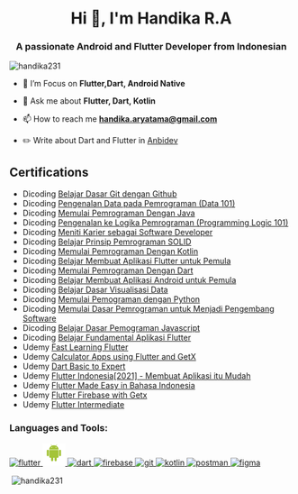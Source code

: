 <h1 align="center">Hi 👋, I'm Handika R.A</h1>
<h3 align="center">A passionate Android and Flutter Developer from Indonesian</h3>

<p align="left"> <img src="https://komarev.com/ghpvc/?username=handika231&label=Profile%20views&color=0e75b6&style=flat" alt="handika231" /> </p>

- 🌱 I’m Focus on **Flutter,Dart, Android Native**

- 💬 Ask me about **Flutter, Dart, Kotlin**

- 📫 How to reach me **handika.aryatama@gmail.com**

- ✏️ Write about Dart and Flutter in [Anbidev](https://www.anbidev.com/)

## Certifications
- Dicoding [Belajar Dasar Git dengan Github](https://www.dicoding.com/certificates/ERZRMDR82PYV)
- Dicoding [Pengenalan Data pada Pemrograman (Data 101)](https://www.dicoding.com/certificates/0LZ01NR80P65)
- Dicoding [Memulai Pemrograman Dengan Java](https://www.dicoding.com/certificates/NVP7KWDW4ZR0)
- Dicoding [Pengenalan ke Logika Pemrograman (Programming Logic 101)](https://www.dicoding.com/certificates/0LZ01JN0NP65)
- Dicoding [Meniti Karier sebagai Software Developer](https://www.dicoding.com/certificates/72ZDOMDDLXYW)
- Dicoding [Belajar Prinsip Pemrograman SOLID](https://www.dicoding.com/certificates/JLX1GV2NJZ72)
- Dicoding [Memulai Pemrograman Dengan Kotlin](https://www.dicoding.com/certificates/QLZ9K68NDZ5D)
- Dicoding [Belajar Membuat Aplikasi Flutter untuk Pemula](https://www.dicoding.com/certificates/MRZMDYK7RZYQ)
- Dicoding [Memulai Pemrograman Dengan Dart](https://www.dicoding.com/certificates/98XWRLL44ZM3)
- Dicoding [Belajar Membuat Aplikasi Android untuk Pemula](https://www.dicoding.com/certificates/72ZDORWJ6XYW)
- Dicoding [Belajar Dasar Visualisasi Data](https://www.dicoding.com/certificates/0LZ01E4RNP65)
- Dicoding [Memulai Pemograman dengan Python](https://www.dicoding.com/certificates/81P2GJJ0NPOY)
- Dicoding [Memulai Dasar Pemrograman untuk Menjadi Pengembang Software](https://www.dicoding.com/certificates/NVP7KE26WZR0)
- Dicoding [Belajar Dasar Pemograman Javascript](https://www.dicoding.com/certificates/07Z6R9N42PQR)
- Dicoding [Belajar Fundamental Aplikasi Flutter](https://www.dicoding.com/certificates/ERZRMVR3OPYV)
- Udemy [Fast Learning Flutter](https://udemy-certificate.s3.amazonaws.com/pdf/UC-21a1aa3b-9819-4730-bf0c-1164bd2fea41.pdf)
- Udemy [Calculator Apps using Flutter and GetX](https://udemy-certificate.s3.amazonaws.com/pdf/UC-8f2ec906-abc6-4d47-b7a1-71802f8c168d.pdf)
- Udemy [Dart Basic to Expert](https://udemy-certificate.s3.amazonaws.com/pdf/UC-b6b81ed7-e479-4c51-8a64-f2b46accb04d.pdf)
- Udemy [Flutter Indonesia[2021] - Membuat Aplikasi itu Mudah](https://udemy-certificate.s3.amazonaws.com/pdf/UC-ce506589-b150-4687-ba1e-c8fcdf490fb1.pdf)
- Udemy [Flutter Made Easy in Bahasa Indonesia](https://udemy-certificate.s3.amazonaws.com/pdf/UC-ce506589-b150-4687-ba1e-c8fcdf490fb1.pdf)
- Udemy [Flutter Firebase with Getx](https://udemy-certificate.s3.amazonaws.com/pdf/UC-29af155a-26c6-4d44-ab32-50b60f80d5c8.pdf)
- Udemy [Flutter Intermediate](https://udemy-certificate.s3.amazonaws.com/pdf/UC-6077b63f-b483-4a29-b4b5-3b52d535a6e7.pdf)
<!-- - BuildWithAngga [Flutter: Find House App](https://buildwithangga.com/talent/shandika231/dart-flutter-development-bootcamp-find-house-app)
- BuildWithAngga [Flutter UI Design](https://buildwithangga.com/talent/shandika231/mastering-ui-design-to-flutter-jobs-app) -->




<h3 align="left">Languages and Tools:</h3>
<p align="left"> <a href="https://flutter.dev" target="_blank" rel="noreferrer"> <img src="https://www.vectorlogo.zone/logos/flutterio/flutterio-icon.svg" alt="flutter" width="40" height="40"/> </a> <a href="https://developer.android.com" target="_blank" rel="noreferrer"> <img src="https://raw.githubusercontent.com/devicons/devicon/master/icons/android/android-original-wordmark.svg" alt="android" width="40" height="40"/> </a> <a href="https://dart.dev" target="_blank" rel="noreferrer"> <img src="https://www.vectorlogo.zone/logos/dartlang/dartlang-icon.svg" alt="dart" width="40" height="40"/> </a> <a href="https://firebase.google.com/" target="_blank" rel="noreferrer"> <img src="https://www.vectorlogo.zone/logos/firebase/firebase-icon.svg" alt="firebase" width="40" height="40"/> </a>  <a href="https://git-scm.com/" target="_blank" rel="noreferrer"> <img src="https://www.vectorlogo.zone/logos/git-scm/git-scm-icon.svg" alt="git" width="40" height="40"/> </a> <a href="https://kotlinlang.org" target="_blank" rel="noreferrer"> <img src="https://www.vectorlogo.zone/logos/kotlinlang/kotlinlang-icon.svg" alt="kotlin" width="40" height="40"/> </a>  </a> <a href="https://postman.com" target="_blank" rel="noreferrer"> <img src="https://www.vectorlogo.zone/logos/getpostman/getpostman-icon.svg" alt="postman" width="40" height="40"/> </a> <a href="https://www.figma.com/" target="_blank" rel="noreferrer"> <img src="https://www.vectorlogo.zone/logos/figma/figma-icon.svg" alt="figma" width="40" height="40"/> </a> </p>


<p>&nbsp;<img align="center" src="https://github-readme-stats.vercel.app/api?username=handika231&show_icons=true&locale=en" alt="handika231" /></p>


